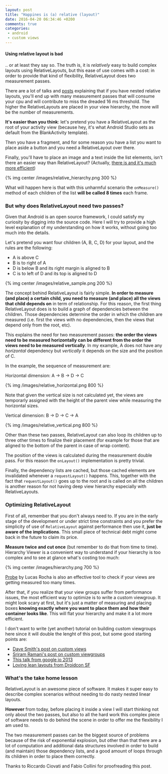 ```yaml
---
layout: post
title: "Happines is (a) relative (layout)"
date: 2016-04-20 06:34:46 +0200
comments: true
categories: 
 - android
 - custom views
---
```

#### Using relative layout is bad
.. or at least they say so.
The truth is, it is _relatively_ easy to build complex layouts using RelativeLayouts, but this ease of use comes with a cost: in order to provide that kind of flexibility, RelativeLayout does two measurement passes.

There are a lot of talks and [posts](https://medium.com/google-developers/developing-for-android-iii-2efc140167fd#.wpqgdu3xs) explaining that if you have nested relative layouts, you'll end up with many measurement passes that will consume your cpu and will contribute to miss the dreaded 16 ms threshold. The higher the RelativeLayouts are placed in your view hierarchy, the more will be the number of measurements.

**It's easier than you think**: let's pretend you have a RelativeLayout as the root of your activity view (because hey, it's what Android Studio sets as default from the BlankActivity template).

Then you have a fragment, and for some reason you have a list you want to place aside a button and you need a RelativeLayout over there.

Finally, you'll have to place an image and a text inside the list elements, isn't there an easier way than RelativeLayout? (Actually, [there is and it's much more efficient](http://antonioleiva.com/textview_power_drawables/))

{% img center /images/relative_hierarchy.png 300 %}

What will happen here is that with this unharmful scenario the `onMeasure()` method of each children of the list **will be called 8 times** each frame.

### But why does RelativeLayout need two passes? 
Given that Android is an open source framework, I could satisfy my curiosity by digging into the source code. Here I will try to provide a high level explanation of my understanding on how it works, without going too much into the details.

Let's pretend you want four children (A, B, C, D) for your layout, and the rules are the following:


* A is above C
* B is to right of A
* D is below B and its right margin is aligned to B
* C is to left of D and its top is aligned to D

{% img center /images/relative_sample.png 200 %}


The concept behind RelativeLayout is fairly simple. **In order to measure (and place) a certain child, you need to measure (and place) all the views that child depends on** in term of relationship. For this reason, the first thing RelativeLayout does is to build a graph of dependencies between the children. Those dependencies determine the order in which the children are measured (i.e. first the views with no dependencies, then the views that depend only from the root, etc).

This explains the need for two measurement passes: **the order the views need to be measured horizontally can be different from the order the views need to be measured vertically**. In my example, A does not have any _horizontal_ dependency but _vertically_ it depends on the size and the position of C.

In the example, the sequence of measurement are:

Horizontal dimension:
A -> B -> D -> C

{% img /images/relative_horizontal.png 800 %}

Note that given the vertical size is not calculated yet, the views are temporarly assigned with the height of the parent view while measuring the horizontal sizes.

Vertical dimension:
B -> D -> C -> A

{% img /images/relative_vertical.png 800 %}

Other than these two passes, RelativeLayout can also loop its children up to three other times to finalize their placement (for example for those that are aligned to the bottom of the parent in case of wrap content).

The position of the views is calculated during the measurement double pass. For this reason the `onLayout()` implementation is pretty trivial.

Finally, the dependency lists are cached, but those cached elements are invalidated whenever a `requestLayout()` happens. This, together with the fact that `requestLayout()` goes up to the root and is called on all the children is another reason for not having deep view hierarchy especially with RelativeLayouts.

### Optimizing RelativeLayout

First of all, remember that you don't always need to. If you are in the early stage of the development or under strict time constraints and you prefer the simplicity of use of `RelativeLayout` against performance then use it, **just be aware of the implications**. This small piece of technical debt might come back in the future to claim its price.

**Measure twice and cut once** (but remember to do that from time to time). Hierarchy Viewer is a convenient way to understand if your hierarchy is too complex and to see at glance what's costing too much:

{% img center /images/hierarchy.png 700 %}

[Probe](https://github.com/lucasr/probe) by Lucas Rocha is also an effective tool to check if your views are getting measured too many times.

After that, if you realize that your view groups suffer from performance issues, the most efficient way to optimize is to write a custom viewgroup. It might look scary at first, but it's just a matter of measuring and placing boxes **knowing exactly where you want to place them and how their container looks like**. This will flat your hierarchy and make it a lot more efficient.

I don't want to write (yet another) tutorial on building custom viewgroups here since it will double the lenght of this post, but some good starting points are:

* [Dave Smith's post on custom views](https://newcircle.com/s/post/1663/tutorial_enhancing_android_ui_with_custom_views_dave_smith_video)
* [Sriram Ramani's post on custom viewgroups](https://sriramramani.wordpress.com/2015/05/06/custom-viewgroups/)
* [This talk from google io 2013](https://www.youtube.com/watch?v=NYtB6mlu7vA)
* [Loving lean layouts from Droidcon SF](https://www.youtube.com/watch?v=-xAdDqwaWJk) 


### What's the take home lesson

RelativeLayout is an awesome piece of software. It makes it super easy to describe complex scenarios without needing to do nasty nested linear layouts.

**However** from today, before placing it inside a view I will start thinking not only about the two passes, but also to all the hard work this complex piece of software needs to do behind the scene in order to offer me the flexibility I am used to.

The two measurement passes can be the biggest source of problems because of the risk of exponential explosion, but other than that there are a lot of computation and additional data structures involved in order to build (and maintain) those dependency lists, and a good amount of loops through its children in order to place them correctly. 


Thanks to Riccardo Ciovati and Fabio Collini for proofreading this post.

